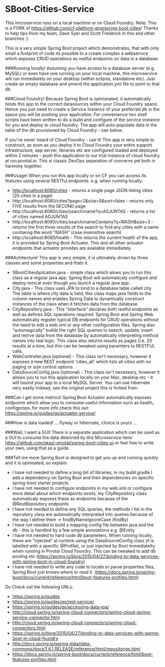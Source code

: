 # SBoot-Cities-Service
This microservice runs on a local machine or on Cloud Foundry. Note: This is a FORK of https://github.com/cf-platform-eng/spring-boot-cities! Thanks to help tips from my team, Dave Syer and Scott Frederick in this and other branches :)

This is a very simple Spring Boot project which demonstrates, that with only small a footprint of code its possible to a create complex a webserivce which exposes CRUD operations as restful endpoints on data in a database.   

###Running locally!
Assuming you have access to a database server (e.g. MySQL) or even have one running on your local machine, this microservice will run immediately on your desktop (within eclipse, standalone etc). Just create an empty database and amend the application.yml file to point to that db.

###Cloud Foundry!
Because Spring Boot is opinionated, it automatically binds this app to the correct datasources within your Cloud Foundry space. Hence you just need to create a Service Instance of your preferred db in the space you will be pushing your application. For convenience two shell scripts have been written to do a build and configure of the service instance for you and deploy to cloud foundry. The app will auto-populate data in the table of the db provisioned by Cloud Foundry - see below.

If you've never heard of Cloud Foundry - use it! This app is very simple to construct, as soon as you deploy it to Cloud Foundry your entire support infrastructure, app server, libraries etc are configured loaded and deployed within 2 minutes - push this application to our trial instance of cloud foundry at run.pivotal.io. This si classic DevOps separation of concerns yet both in harmony together.

###Usage!
When you run this app locally or on CF you can access its features using several RESTful endpoints. e.g. when running locally:
* <a href="http://localhost:8080/cities" target="_blank">http://localhost:8080/cities</a> - returns a single page JSON listing cities (20 cities in a page)
* http://localhost:8080/cities?page=2&size=5&sort=fales - returns only FIVE results from the SECOND page
* http://localhost:8080/cities/search/name?q=ASJUNTAS - returns a list of cities named ADJUNTAS
* http://localhost:8080/cities/search/nameContains?q=WASH&size=3 - returns the first three results of the search to find any cities with a name contianng the word "WASH" (case insensitive search)
* http://localhost:8080/health - This returns the current health of the app, it is provided by Spring Boot Actuator. This and all other actuator endpoints that actuator provides are available immediately.

###Achitecture!
This app is very simple, it is ultimately driven by three classes and some properties and thats it.
* SBootCitiesAplication.java - simple class which alows you to run this class as a regular java app. Spring Boot will automaticaly configure and deploy tomcat even though you launch a regular java app. 
* City.java - This class uses JPA to bind to a database table called city. The table is where city data is held, this class maps java fields to the column names and enables Spring Data to dynamically construct instances of the class when it fetches data from the database.
* CityRepository.java - This "interface" declares both restful endpoints as well as defines SQL operations required. Spring Boot and Spring Web automatically register typical DB endpoints for CRUD operations without the need to edit a web.xml or any other configuration files. Spring also "automagically" builds the right SQL queries to search, update, insert and retirve data from the database by automatically interpreting method names into real logic. This class also returns results as pages (i.e. 20 results at a time, but this can be tweaked using paramters to RESTFUL calls.
* WebController.java (optional) - This class isn't necessary, however it exposes a new REST endpoint 'cities_all' which lists all cities with no paging or size control options
* DataSourceConfig.java (optional) - This class isn't necessary, however it allows you to run this application locally on your Mac, desktop etc - it will bound your app to a local MySQL Server. You can use hibernate very easily instead, see the original project this is forked from.

###Can I get some metrics!
Spring Boot Actuator automatically exposes endpoints which allow you to consume useful information such as health, configprops, for more info check this out: https://spring.io/guides/gs/actuator-service/

###How is data loaded!
....flyway or hibernate, choice is yours ...

###Wait, I want a GUI!
There is a separate application which can be used as a GUI to consume the data deleivred by this Microservice here: https://github.com/skazi-pivotal/spring-boot-cities-ui or feel free to write your own, using that as a guide.

###Tell me more
Spring Boot is designed to get you up and running quickly and it is opinioated, so explain:

* I have not needed to define a long list of libraries, in my build.gradle I add a dependency on Spring Boot and then dependencies on specific spring-boot starter projects
* I have not needed to configure endpoints in my web.xml or configure more detail about which endpoints exists, my CityRepository class automaticaly exposes these as endpoints because of the @RestRepository endpoints
* I have not needed to define any SQL queries, the methods I list in the repository class are automatically interpreted into queires because of the way I define them -> findByNameIgnoreCase (findBy<field in my entityy><type of find>)
* I have not needed to build a mapping config file between java and the db - this is handled by a few simple annotations e.g. @Entity
* I have not needed to hard code db parameters. When running locally, these are "injected" at runtime using the DataSourceConfig class (it is labelled with a specific @Profile), or just injected by Boot immediatelty when running in Pivotal Cloud Foundry. This can be tweaked to add db pooling etc (https://spring.io/blog/2015/04/27/binding-to-data-services-with-spring-boot-in-cloud-foundry)
* I have not needed to write any code to locate or parse properties files, Spring Boot just knows where to read it. (https://docs.spring.io/spring-boot/docs/current/reference/html/boot-features-profiles.html)

Do Check out the following URLs:
* https://spring.io/guides
* https://spring.io/guides/gs/rest-service/
* https://spring.io/guides/gs/accessing-data-jpa/
* http://cloud.spring.io/spring-cloud-connectors/spring-cloud-spring-service-connector.html
* http://cloud.spring.io/spring-cloud-connectors/spring-cloud-connectors.html
* https://spring.io/blog/2015/04/27/binding-to-data-services-with-spring-boot-in-cloud-foundry
* http://docs.spring.io/spring-data/data-commons/docs/1.6.1.RELEASE/reference/html/repositories.html
* https://docs.spring.io/spring-boot/docs/current/reference/html/boot-features-profiles.html
